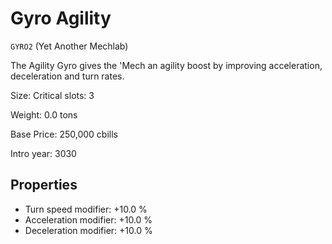 # Gyro Agility

`GYRO2` (Yet Another Mechlab)

The Agility Gyro gives the 'Mech an agility boost by improving acceleration, deceleration and turn rates.

Size: Critical slots: 3

Weight: 0.0 tons

Base Price: 250,000 cbills

Intro year: 3030

## Properties
* Turn speed modifier: +10.0 %
* Acceleration modifier: +10.0 %
* Deceleration modifier: +10.0 %
